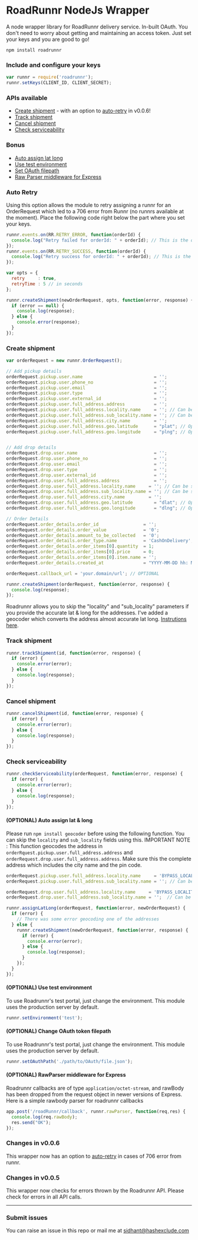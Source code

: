 # RoadRunnr NodeJs Wrapper
A node wrapper library for RoadRunnr delivery service. In-built OAuth. You don't need to worry about getting and maintaining an access token. Just set your keys and you are good to go!

```
npm install roadrunnr
```

### Include and configure your keys
```javascript
var runnr = require('roadrunnr');
runnr.setKeys(CLIENT_ID, CLIENT_SECRET);
```

### APIs available
* [Create shipment](#create_shipment) - with an option to [auto-retry](#auto_retry) in v0.0.6!
* [Track shipment](#track_shipment)
* [Cancel shipment](#cancel_shipment)
* [Check serviceability](#check_serviceability)

### Bonus
* [Auto assign lat long](#assign_lat_long)
* [Use test environment](#set_test_environment)
* [Set OAuth filepath](#set_oath_path)
* [Raw Parser middleware for Express](#raw_parser)

### <a name="create_shipment"></a>Auto Retry
Using this option allows the module to retry assigning a runnr for an OrderRequest which led to a 706 error from Runnr (no runnrs available at the moment).
Place the following code right below the part where you set your keys.

```javascript
runnr.events.on(RR.RETRY_ERROR, function(orderId) {
  console.log("Retry failed for orderId: " + orderId); // This is the order_id provided in OrderRequest.order_details.order_id
});
runnr.events.on(RR.RETRY_SUCCESS, function(orderId) {
  console.log("Retry success for orderId: " + orderId); // This is the order_id provided in OrderRequest.order_details.order_id
});
```


```javascript
var opts = {
  retry     : true,
  retryTime : 5 // in seconds
};

runnr.createShipment(newOrderRequest, opts, function(error, response) {
  if (error == null) {
    console.log(response);
  } else {
    console.error(response);
  }
});
```


### <a name="create_shipment"></a>Create shipment
```javascript
var orderRequest = new runnr.OrderRequest();

// Add pickup details
orderRequest.pickup.user.name                           = '';
orderRequest.pickup.user.phone_no                       = '';
orderRequest.pickup.user.email                          = '';
orderRequest.pickup.user.type                           = '';
orderRequest.pickup.user.external_id                    = '';
orderRequest.pickup.user.full_address.address           = '';
orderRequest.pickup.user.full_address.locality.name     = ''; // Can be skipped, see below
orderRequest.pickup.user.full_address.sub_locality.name = ''; // Can be skipped, see below
orderRequest.pickup.user.full_address.city.name         = '';
orderRequest.pickup.user.full_address.geo.latitude      = "plat"; // Optional, string format
orderRequest.pickup.user.full_address.geo.longitude     = "plng"; // Optional, string format


// Add drop details
orderRequest.drop.user.name                             = '';
orderRequest.drop.user.phone_no                         = '';
orderRequest.drop.user.email                            = '';
orderRequest.drop.user.type                             = '';
orderRequest.drop.user.external_id                      = '';
orderRequest.drop.user.full_address.address             = '';
orderRequest.drop.user.full_address.locality.name     = ''; // Can be skipped, see below
orderRequest.drop.user.full_address.sub_locality.name = ''; // Can be skipped, see below
orderRequest.drop.user.full_address.city.name         = '';
orderRequest.drop.user.full_address.geo.latitude        = "dlat"; // Optional, string format
orderRequest.drop.user.full_address.geo.longitude       = "dlng"; // Optional, string format

// Order Details
orderRequest.order_details.order_id                 = '';
orderRequest.order_details.order_value              = '0';
orderRequest.order_details.amount_to_be_collected   = '0';
orderRequest.order_details.order_type.name          = 'CashOnDelivery';
orderRequest.order_details.order_items[0].quantity  = 1;
orderRequest.order_details.order_items[0].price     = 0;
orderRequest.order_details.order_items[0].item.name = '';
orderRequest.order_details.created_at               = "YYYY-MM-DD hh: MM";

orderRequest.callback_url = 'your.domain/url'; // OPTIONAL

runnr.createShipment(orderRequest, function(error, response) {
  console.log(response);
});
```
Roadrunnr allows you to skip the "locality" and "sub_locality" parameters if you provide the accurate lat & long for the addresses. I've added a geocoder which converts the address almost accurate lat long. [Instrutions here](#assign_lat_long).

### <a name="track_shipment"></a>Track shipment
```javascript
runnr.trackShipment(id, function(error, response) {
  if (error) {
    console.error(error);
  } else {
    console.log(response);
  }
});
```

### <a name="cancel_shipment"></a>Cancel shipment
```javascript
runnr.cancelShipment(id, function(error, response) {
  if (error) {
    console.error(error);
  } else {
    console.log(response);
  }
});
```

### <a name="check_serviceability"></a>Check serviceability
```javascript
runnr.checkServiceability(orderRequest, function(error, response) {
  if (error) {
    console.error(error);
  } else {
    console.log(response);
  }
});
```

#### <a name="assign_lat_long"></a>(OPTIONAL) Auto assign lat & long
Please run `npm install geocoder` before using the following function. You can skip the `locality` and `sub_locality` fields using this. 
IMPORTANT NOTE : This function geocodes the address in `orderRquest.pickup.user.full_address.address` and `orderRequest.drop.user.full_address.address`. Make sure this the complete address which includes the city name and the pin code.
```javascript
orderRequest.pickup.user.full_address.locality.name     = 'BYPASS_LOCALITY';
orderRequest.pickup.user.full_address.sub_locality.name = ''; // Can be left blank

orderRequest.drop.user.full_address.locality.name     = 'BYPASS_LOCALITY';
orderRequest.drop.user.full_address.sub_locality.name = '';  // Can be left blank

runnr.assignLatLong(orderRequest, function(error, newOrderRequest) {
  if (error) {
    // There was some error geocoding one of the addresses
  } else {
    runnr.createShipment(newOrderRequest, function(error, response) {
      if (error) {
        console.error(error);
      } else {
        console.log(response);
      }
    });
  }
});
```

#### <a name="set_test_environment"></a>(OPTIONAL) Use test environment
To use Roadrunnr's test portal, just change the environment. This module uses the production server by default.
```javascript
runnr.setEnvironment('test');
```

#### <a name="set_oath_path"></a>(OPTIONAL) Change OAuth token filepath
To use Roadrunnr's test portal, just change the environment. This module uses the production server by default.
```javascript
runnr.setOAuthPath('./path/to/OAuth/file.json');
```

#### <a name="raw_parser"></a>(OPTIONAL) RawParser middleware for Express
Roadrunnr callbacks are of type `application/octet-stream`, and rawBody has been dropped from the request object in newer versions of Express. Here is a simple rawbody parser for roadrunnr callbacks
```javascript
app.post('/roadRunnr/callback', runnr.rawParser, function(req,res) {
  console.log(req.rawBody);
  res.send("OK");
});
```

### Changes in v0.0.6
This wrapper now has an option to [auto-retry](#auto_retry) in cases of 706 error from runnr.

### Changes in v0.0.5
This wrapper now checks for errors thrown by the Roadrunnr API. Please check for errors in all API calls.

---
### Submit issues
You can raise an issue in this repo or mail me at sidhant@hashexclude.com
